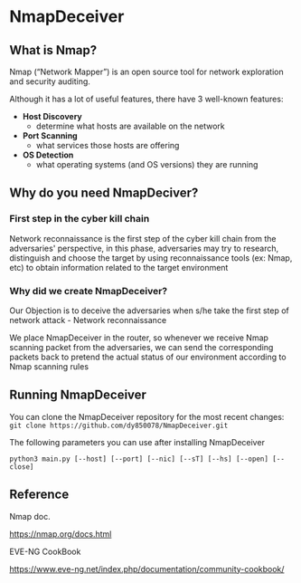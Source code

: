 # NmapDeceiver

## What is Nmap?
Nmap (“Network Mapper”) is an open source tool for network exploration and security auditing. 

Although it has a lot of useful features, there have 3 well-known features:    
 - **Host Discovery**
    -  determine what hosts are available on the network 
 - **Port Scanning**
    -  what services those hosts are offering
 - **OS Detection**
    -  what operating systems (and OS versions) they are running


## Why do you need NmapDeciver?

### First step in the cyber kill chain
Network reconnaissance is the first step of the cyber kill chain from the adversaries' perspective, in this phase, adversaries may try to research, distinguish and choose the target by using reconnaissance tools (ex: Nmap, etc) to obtain information related to the target environment

### Why did we create NmapDeceiver?
Our Objection is to deceive the adversaries when s/he take the first step of network attack - Network reconnaissance 

We place NmapDeceiver in the router, so whenever we receive Nmap scanning packet from the adversaries, we can send the corresponding packets back to pretend the actual status of our environment according to Nmap scanning rules


## Running NmapDeceiver

You can clone the NmapDeceiver repository for the most recent changes:
```git clone https://github.com/dy850078/NmapDeceiver.git```

The following parameters you can use after installing NmapDeceiver

```python3 main.py [--host] [--port] [--nic] [--sT] [--hs] [--open] [--close]```

## Reference

Nmap doc. 

https://nmap.org/docs.html

EVE-NG CookBook

https://www.eve-ng.net/index.php/documentation/community-cookbook/

